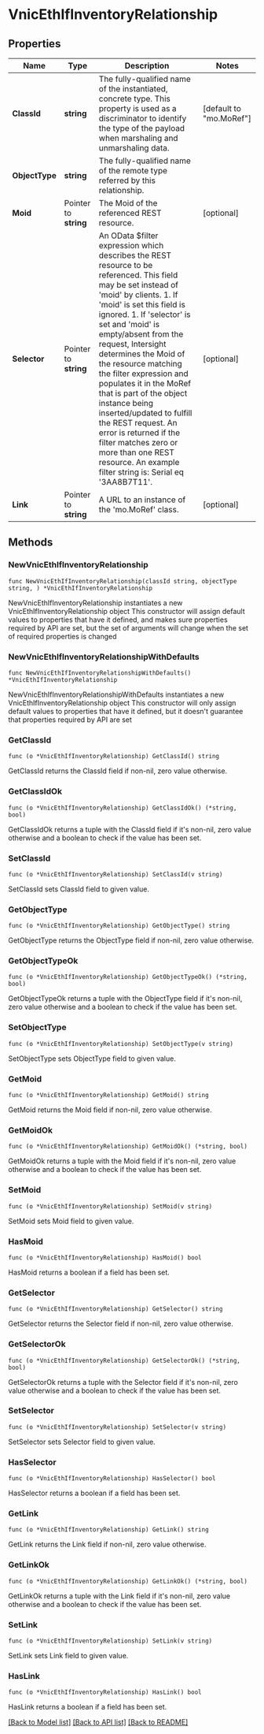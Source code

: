 # VnicEthIfInventoryRelationship

## Properties

Name | Type | Description | Notes
------------ | ------------- | ------------- | -------------
**ClassId** | **string** | The fully-qualified name of the instantiated, concrete type. This property is used as a discriminator to identify the type of the payload when marshaling and unmarshaling data. | [default to "mo.MoRef"]
**ObjectType** | **string** | The fully-qualified name of the remote type referred by this relationship. | 
**Moid** | Pointer to **string** | The Moid of the referenced REST resource. | [optional] 
**Selector** | Pointer to **string** | An OData $filter expression which describes the REST resource to be referenced. This field may be set instead of &#39;moid&#39; by clients. 1. If &#39;moid&#39; is set this field is ignored. 1. If &#39;selector&#39; is set and &#39;moid&#39; is empty/absent from the request, Intersight determines the Moid of the resource matching the filter expression and populates it in the MoRef that is part of the object instance being inserted/updated to fulfill the REST request. An error is returned if the filter matches zero or more than one REST resource. An example filter string is: Serial eq &#39;3AA8B7T11&#39;. | [optional] 
**Link** | Pointer to **string** | A URL to an instance of the &#39;mo.MoRef&#39; class. | [optional] 

## Methods

### NewVnicEthIfInventoryRelationship

`func NewVnicEthIfInventoryRelationship(classId string, objectType string, ) *VnicEthIfInventoryRelationship`

NewVnicEthIfInventoryRelationship instantiates a new VnicEthIfInventoryRelationship object
This constructor will assign default values to properties that have it defined,
and makes sure properties required by API are set, but the set of arguments
will change when the set of required properties is changed

### NewVnicEthIfInventoryRelationshipWithDefaults

`func NewVnicEthIfInventoryRelationshipWithDefaults() *VnicEthIfInventoryRelationship`

NewVnicEthIfInventoryRelationshipWithDefaults instantiates a new VnicEthIfInventoryRelationship object
This constructor will only assign default values to properties that have it defined,
but it doesn't guarantee that properties required by API are set

### GetClassId

`func (o *VnicEthIfInventoryRelationship) GetClassId() string`

GetClassId returns the ClassId field if non-nil, zero value otherwise.

### GetClassIdOk

`func (o *VnicEthIfInventoryRelationship) GetClassIdOk() (*string, bool)`

GetClassIdOk returns a tuple with the ClassId field if it's non-nil, zero value otherwise
and a boolean to check if the value has been set.

### SetClassId

`func (o *VnicEthIfInventoryRelationship) SetClassId(v string)`

SetClassId sets ClassId field to given value.


### GetObjectType

`func (o *VnicEthIfInventoryRelationship) GetObjectType() string`

GetObjectType returns the ObjectType field if non-nil, zero value otherwise.

### GetObjectTypeOk

`func (o *VnicEthIfInventoryRelationship) GetObjectTypeOk() (*string, bool)`

GetObjectTypeOk returns a tuple with the ObjectType field if it's non-nil, zero value otherwise
and a boolean to check if the value has been set.

### SetObjectType

`func (o *VnicEthIfInventoryRelationship) SetObjectType(v string)`

SetObjectType sets ObjectType field to given value.


### GetMoid

`func (o *VnicEthIfInventoryRelationship) GetMoid() string`

GetMoid returns the Moid field if non-nil, zero value otherwise.

### GetMoidOk

`func (o *VnicEthIfInventoryRelationship) GetMoidOk() (*string, bool)`

GetMoidOk returns a tuple with the Moid field if it's non-nil, zero value otherwise
and a boolean to check if the value has been set.

### SetMoid

`func (o *VnicEthIfInventoryRelationship) SetMoid(v string)`

SetMoid sets Moid field to given value.

### HasMoid

`func (o *VnicEthIfInventoryRelationship) HasMoid() bool`

HasMoid returns a boolean if a field has been set.

### GetSelector

`func (o *VnicEthIfInventoryRelationship) GetSelector() string`

GetSelector returns the Selector field if non-nil, zero value otherwise.

### GetSelectorOk

`func (o *VnicEthIfInventoryRelationship) GetSelectorOk() (*string, bool)`

GetSelectorOk returns a tuple with the Selector field if it's non-nil, zero value otherwise
and a boolean to check if the value has been set.

### SetSelector

`func (o *VnicEthIfInventoryRelationship) SetSelector(v string)`

SetSelector sets Selector field to given value.

### HasSelector

`func (o *VnicEthIfInventoryRelationship) HasSelector() bool`

HasSelector returns a boolean if a field has been set.

### GetLink

`func (o *VnicEthIfInventoryRelationship) GetLink() string`

GetLink returns the Link field if non-nil, zero value otherwise.

### GetLinkOk

`func (o *VnicEthIfInventoryRelationship) GetLinkOk() (*string, bool)`

GetLinkOk returns a tuple with the Link field if it's non-nil, zero value otherwise
and a boolean to check if the value has been set.

### SetLink

`func (o *VnicEthIfInventoryRelationship) SetLink(v string)`

SetLink sets Link field to given value.

### HasLink

`func (o *VnicEthIfInventoryRelationship) HasLink() bool`

HasLink returns a boolean if a field has been set.


[[Back to Model list]](../README.md#documentation-for-models) [[Back to API list]](../README.md#documentation-for-api-endpoints) [[Back to README]](../README.md)


